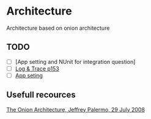 # Architecture 

Architecture based on onion architecture

## TODO

 - [ ] [App setting and NUnit for integration question]
 - [ ] [Log & Trace p153](file:///D:/05_Ressource_Perso/0_Done/Csharp/C%2010%20and%20.NET%206%20%E2%80%93%20Modern%20Cross-Platform%20Development%20Build%20apps,%20websites,%20and%20services%20with%20ASP.NET%20Core%206,%20Blazor,%20and%20EF%20Core%206%20using%20Visual%20Studio%202022%20and%20Visual%20Studio%20Code%20by%20Mark%20J.%20Price%20(z-lib.org).pdf)
 - [ ] [App seting](https://stackoverflow.com/questions/31453495/how-to-read-appsettings-values-from-a-json-file-in-asp-net-core)

## Usefull recources

[The Onion Architecture, Jeffrey Palermo, 29 July	2008](https://jeffreypalermo.com/2008/07/the-onion-architecture-part-1/)